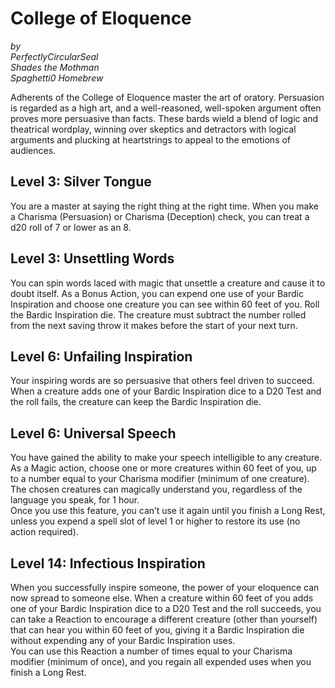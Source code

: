 # College of Eloquence

*by*  
*PerfectlyCircularSeal*  
*Shades the Mothman*  
*Spaghetti0 Homebrew*  

Adherents of the College of Eloquence master the art of oratory. Persuasion is regarded as a high art, and a well-reasoned, well-spoken argument often proves more persuasive than facts. These bards wield a blend of logic and theatrical wordplay, winning over skeptics and detractors with logical arguments and plucking at heartstrings to appeal to the emotions of audiences.

## Level 3: Silver Tongue
You are a master at saying the right thing at the right time. When you make a Charisma (Persuasion) or Charisma (Deception) check, you can treat a d20 roll of 7 or lower as an 8.

## Level 3: Unsettling Words
You can spin words laced with magic that unsettle a creature and cause it to doubt itself. As a Bonus Action, you can expend one use of your Bardic Inspiration and choose one creature you can see within 60 feet of you. Roll the Bardic Inspiration die. The creature must subtract the number rolled from the next saving throw it makes before the start of your next turn.

## Level 6: Unfailing Inspiration
Your inspiring words are so persuasive that others feel driven to succeed. When a creature adds one of your Bardic Inspiration dice to a D20 Test and the roll fails, the creature can keep the Bardic Inspiration die.

## Level 6: Universal Speech
You have gained the ability to make your speech intelligible to any creature. As a Magic action, choose one or more creatures within 60 feet of you, up to a number equal to your Charisma modifier (minimum of one creature). The chosen creatures can magically understand you, regardless of the language you speak, for 1 hour.  
Once you use this feature, you can’t use it again until you finish a Long Rest, unless you expend a spell slot of level 1 or higher to restore its use (no action required).

## Level 14: Infectious Inspiration
When you successfully inspire someone, the power of your eloquence can now spread to someone else. When a creature within 60 feet of you adds one of your Bardic Inspiration dice to a D20 Test and the roll succeeds, you can take a Reaction to encourage a different creature (other than yourself) that can hear you within 60 feet of you, giving it a Bardic Inspiration die without expending any of your Bardic Inspiration uses.  
You can use this Reaction a number of times equal to your Charisma modifier (minimum of once), and you regain all expended uses when you finish a Long Rest.
